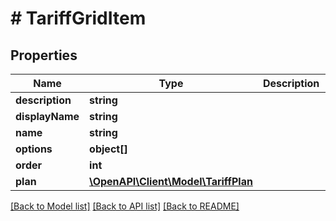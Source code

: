 # # TariffGridItem

## Properties

Name | Type | Description | Notes
------------ | ------------- | ------------- | -------------
**description** | **string** |  | [optional]
**displayName** | **string** |  | [optional]
**name** | **string** |  | [optional]
**options** | **object[]** |  | [optional]
**order** | **int** |  | [optional]
**plan** | [**\OpenAPI\Client\Model\TariffPlan**](TariffPlan.md) |  | [optional]

[[Back to Model list]](../../README.md#models) [[Back to API list]](../../README.md#endpoints) [[Back to README]](../../README.md)
